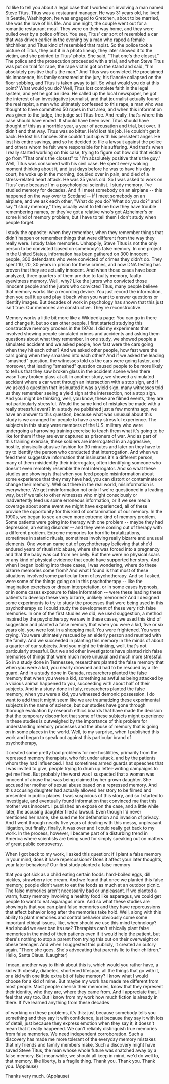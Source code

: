 
I&#39;d like to tell you about a legal case that I worked on
involving a man named Steve Titus.
Titus was a restaurant manager.
He was 31 years old, he lived in Seattle, Washington,
he was engaged to Gretchen,
about to be married, she was the love of his life.
And one night, the couple went out
for a romantic restaurant meal.
They were on their way home,
and they were pulled over by a police officer.
You see, Titus&#39; car sort of resembled
a car that was driven earlier in the evening
by a man who raped a female hitchhiker,
and Titus kind of resembled that rapist.
So the police took a picture of Titus,
they put it in a photo lineup,
they later showed it to the victim,
and she pointed to Titus&#39; photo.
She said, &quot;That one&#39;s the closest.&quot;
The police and the prosecution proceeded with a trial,
and when Steve Titus was put on trial for rape,
the rape victim got on the stand
and said, &quot;I&#39;m absolutely positive that&#39;s the man.&quot;
And Titus was convicted.
He proclaimed his innocence,
his family screamed at the jury,
his fiancée collapsed on the floor sobbing,
and Titus is taken away to jail.
So what would you do at this point?
What would you do?
Well, Titus lost complete faith in the legal system,
and yet he got an idea.
He called up the local newspaper,
he got the interest of an investigative journalist,
and that journalist actually found the real rapist,
a man who ultimately confessed to this rape,
a man who was thought to have committed 50 rapes
in that area,
and when this information was given to the judge,
the judge set Titus free.
And really, that&#39;s where this case should have ended.
It should have been over.
Titus should have thought of this as a horrible year,
a year of accusation and trial, but over.
It didn&#39;t end that way.
Titus was so bitter.
He&#39;d lost his job. He couldn&#39;t get it back.
He lost his fiancée.
She couldn&#39;t put up with his persistent anger.
He lost his entire savings,
and so he decided to file a lawsuit
against the police and others whom he felt
were responsible for his suffering.
And that&#39;s when I really started working on this case,
trying to figure out
how did that victim go from
&quot;That one&#39;s the closest&quot;
to &quot;I&#39;m absolutely positive that&#39;s the guy.&quot;
Well, Titus was consumed with his civil case.
He spent every waking moment thinking about it,
and just days before he was to have his day in court,
he woke up in the morning,
doubled over in pain,
and died of a stress-related heart attack.
He was 35 years old.
So I was asked to work on Titus&#39; case
because I&#39;m a psychological scientist.
I study memory. I&#39;ve studied memory for decades.
And if I meet somebody on an airplane --
this happened on the way over to Scotland --
if I meet somebody on an airplane,
and we ask each other, &quot;What do you do? What do you do?&quot;
and I say &quot;I study memory,&quot;
they usually want to tell me how they have trouble remembering names,
or they&#39;ve got a relative who&#39;s got Alzheimer&#39;s
or some kind of memory problem,
but I have to tell them
I don&#39;t study when people forget.

I study the opposite: when they remember,
when they remember things that didn&#39;t happen
or remember things that were different
from the way they really were.
I study false memories.
Unhappily, Steve Titus is not the only person
to be convicted based on somebody&#39;s false memory.
In one project in the United States,
information has been gathered
on 300 innocent people,
300 defendants who were convicted of crimes they didn&#39;t do.
They spent 10, 20, 30 years in prison for these crimes,
and now DNA testing has proven
that they are actually innocent.
And when those cases have been analyzed,
three quarters of them
are due to faulty memory, faulty eyewitness memory.
Well, why?
Like the jurors who convicted those innocent people
and the jurors who convicted Titus,
many people believe that memory
works like a recording device.
You just record the information,
then you call it up and play it back
when you want to answer questions or identify images.
But decades of work in psychology
has shown that this just isn&#39;t true.
Our memories are constructive.
They&#39;re reconstructive.

Memory works a little bit more like a Wikipedia page:
You can go in there and change it, but so can other people.
I first started studying this constructive memory process
in the 1970s.
I did my experiments that involved showing people
simulated crimes and accidents
and asking them questions about what they remember.
In one study, we showed people a simulated accident
and we asked people,
how fast were the cars going when they hit each other?
And we asked other people,
how fast were the cars going when they smashed into each other?
And if we asked the leading &quot;smashed&quot; question,
the witnesses told us the cars were going faster,
and moreover, that leading &quot;smashed&quot; question
caused people to be more likely to tell us
that they saw broken glass in the accident scene
when there wasn&#39;t any broken glass at all.
In another study, we showed a simulated accident
where a car went through an intersection with a stop sign,
and if we asked a question that insinuated it was a yield sign,
many witnesses told us they remember seeing a yield sign
at the intersection, not a stop sign.
And you might be thinking, well, you know,
these are filmed events,
they are not particularly stressful.
Would the same kind of mistakes be made
with a really stressful event?
In a study we published just a few months ago,
we have an answer to this question,
because what was unusual about this study
is we arranged for people to have a very stressful experience.
The subjects in this study
were members of the U.S. military
who were undergoing a harrowing training exercise
to teach them what it&#39;s going to be like for them
if they are ever captured as prisoners of war.
And as part of this training exercise,
these soldiers are interrogated in an aggressive,
hostile, physically abusive fashion for 30 minutes
and later on they have to try to identify
the person who conducted that interrogation.
And when we feed them suggestive information
that insinuates it&#39;s a different person,
many of them misidentify their interrogator,
often identifying someone who doesn&#39;t even remotely
resemble the real interrogator.
And so what these studies are showing
is that when you feed people misinformation
about some experience that they may have had,
you can distort or contaminate or change their memory.
Well out there in the real world,
misinformation is everywhere.
We get misinformation
not only if we&#39;re questioned in a leading way,
but if we talk to other witnesses
who might consciously or inadvertently feed us
some erroneous information,
or if we see media coverage about some event we might have experienced,
all of these provide the opportunity
for this kind of contamination of our memory.
In the 1990s, we began to see
an even more extreme kind of memory problem.
Some patients were going into therapy with one problem --
maybe they had depression, an eating disorder --
and they were coming out of therapy
with a different problem.
Extreme memories for horrific brutalizations,
sometimes in satanic rituals,
sometimes involving really bizarre and unusual elements.
One woman came out of psychotherapy
believing that she&#39;d endured years
of ritualistic abuse, where she was forced into a pregnancy
and that the baby was cut from her belly.
But there were no physical scars
or any kind of physical evidence
that could have supported her story.
And when I began looking into these cases,
I was wondering,
where do these bizarre memories come from?
And what I found is that most of these situations
involved some particular form of psychotherapy.
And so I asked,
were some of the things going on in this psychotherapy --
like the imagination exercises
or dream interpretation,
or in some cases hypnosis,
or in some cases exposure to false information --
were these leading these patients
to develop these very bizarre,
unlikely memories?
And I designed some experiments
to try to study the processes that were being used
in this psychotherapy so I could study
the development of these very rich false memories.
In one of the first studies we did,
we used suggestion,
a method inspired by the psychotherapy we saw in these cases,
we used this kind of suggestion
and planted a false memory
that when you were a kid, five or six years old,
you were lost in a shopping mall.
You were frightened. You were crying.
You were ultimately rescued by an elderly person
and reunited with the family.
And we succeeded in planting this memory
in the minds of about a quarter of our subjects.
And you might be thinking, well,
that&#39;s not particularly stressful.
But we and other investigators have planted
rich false memories of things that were
much more unusual and much more stressful.
So in a study done in Tennessee,
researchers planted the false memory
that when you were a kid, you nearly drowned
and had to be rescued by a life guard.
And in a study done in Canada,
researchers planted the false memory
that when you were a kid,
something as awful as being attacked by a vicious animal
happened to you,
succeeding with about half of their subjects.
And in a study done in Italy,
researchers planted the false memory,
when you were a kid, you witnessed demonic possession.
I do want to add that it might seem
like we are traumatizing these experimental subjects
in the name of science,
but our studies have gone through thorough evaluation
by research ethics boards
that have made the decision
that the temporary discomfort that some
of these subjects might experience in these studies
is outweighed by the importance of this problem
for understanding memory processes
and the abuse of memory that is going on
in some places in the world.
Well, to my surprise,
when I published this work and began to speak out
against this particular brand of psychotherapy,

it created some pretty bad problems for me:
hostilities, primarily from the repressed memory therapists,
who felt under attack,
and by the patients whom they had influenced.
I had sometimes armed guards at speeches
that I was invited to give,
people trying to drum up letter-writing campaigns to get me fired.
But probably the worst
was I suspected that a woman
was innocent of abuse
that was being claimed by her grown daughter.
She accused her mother of sexual abuse
based on a repressed memory.
And this accusing daughter had actually allowed her story
to be filmed and presented in public places.
I was suspicious of this story,
and so I started to investigate,
and eventually found information that convinced me
that this mother was innocent.
I published an exposé on the case,
and a little while later, the accusing daughter
filed a lawsuit.
Even though I&#39;d never mentioned her name,
she sued me for defamation and invasion of privacy.
And I went through nearly five years
of dealing with this messy, unpleasant litigation,
but finally, finally, it was over and I could really
get back to my work.
In the process, however, I became part
of a disturbing trend in America
where scientists are being sued
for simply speaking out on matters of great public controversy.

When I got back to my work, I asked this question:
if I plant a false memory in your mind,
does it have repercussions?
Does it affect your later thoughts,
your later behaviors?
Our first study planted a false memory

that you got sick as a child eating certain foods:
hard-boiled eggs, dill pickles, strawberry ice cream.
And we found that once we planted this false memory,
people didn&#39;t want to eat the foods as much
at an outdoor picnic.
The false memories aren&#39;t necessarily bad or unpleasant.
If we planted a warm, fuzzy memory
involving a healthy food like asparagus,
we could get people to want to eat asparagus more.
And so what these studies are showing
is that you can plant false memories
and they have repercussions
that affect behavior long after the memories take hold.
Well, along with this ability
to plant memories and control behavior
obviously come some important ethical issues,
like, when should we use this mind technology?
And should we ever ban its use?
Therapists can&#39;t ethically plant false memories
in the mind of their patients
even if it would help the patient,
but there&#39;s nothing to stop a parent
from trying this out on their overweight or obese teenager.
And when I suggested this publicly,
it created an outcry again.
&quot;There she goes. She&#39;s advocating that parents lie to their children.&quot;
Hello, Santa Claus. 
(Laughter)

I mean, another way to think about this is,
which would you rather have,
a kid with obesity, diabetes, shortened lifespan,
all the things that go with it,
or a kid with one little extra bit of false memory?
I know what I would choose for a kid of mine.
But maybe my work has made me different from most people.
Most people cherish their memories,
know that they represent their identity,
who they are, where they came from.
And I appreciate that. I feel that way too.
But I know from my work
how much fiction is already in there.
If I&#39;ve learned anything from these decades

of working on these problems, it&#39;s this:
just because somebody tells you something
and they say it with confidence,
just because they say it with lots of detail,
just because they express emotion when they say it,
it doesn&#39;t mean that it really happened.
We can&#39;t reliably distinguish true memories from false memories.
We need independent corroboration.
Such a discovery has made me more tolerant
of the everyday memory mistakes
that my friends and family members make.
Such a discovery might have saved Steve Titus,
the man whose whole future was snatched away
by a false memory.
But meanwhile, we should all keep in mind,
we&#39;d do well to,
that memory, like liberty,
is a fragile thing.
Thank you. Thank you.
Thank you. 
(Applause)

Thanks very much. 
(Applause)

